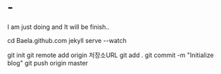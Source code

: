 # -
I am just doing and It will be finish..

cd Baela.github.com
jekyll serve --watch

git init
git remote add origin 저장소URL
git add .
git commit -m "Initialize blog"
git push origin master

